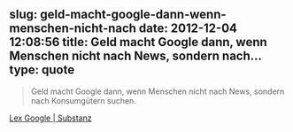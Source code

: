 slug: geld-macht-google-dann-wenn-menschen-nicht-nach
date: 2012-12-04 12:08:56
title: Geld macht Google dann, wenn Menschen nicht nach News, sondern nach...
type: quote
---

> Geld macht Google dann, wenn Menschen nicht nach News, sondern nach Konsumgütern suchen.

[Lex Google | Substanz](http://substanz.davidherzog.ch/lex-google/)
